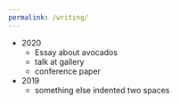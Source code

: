 ```yaml
---
permalink: /writing/
---
```


+ 2020  
    - Essay about avocados  
    - talk at gallery  
    - conference paper  
+ 2019  
    - something else indented two spaces
